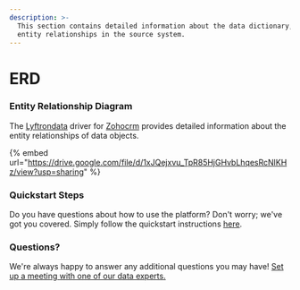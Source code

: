 ```yaml
---
description: >-
  This section contains detailed information about the data dictionary, and
  entity relationships in the source system.
---
```


# ERD

### Entity Relationship Diagram

The [Lyftrondata](https://www.lyftrondata.com/) driver for [Zohocrm](https://www.lyftrondata.com/integration/sales-analytics/zohocrm//) provides detailed information about the entity relationships of data objects.

{% embed url="https://drive.google.com/file/d/1xJQejxvu_TpR85HjGHvbLhqesRcNlKHz/view?usp=sharing" %}

### Quickstart Steps

Do you have questions about how to use the platform? Don't worry; we've got you covered. Simply follow the quickstart instructions [here](../README.md).

### Questions? <a href="#questions" id="questions"></a>

We're always happy to answer any additional questions you may have! [Set up a meeting with one of our data experts.](https://www.lyftrondata.com/book-a-meeting/)

